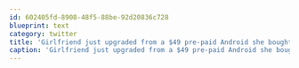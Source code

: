 ```yaml
---
id: 602405fd-8908-48f5-88be-92d20836c728
blueprint: text
category: twitter
title: 'Girlfriend just upgraded from a $49 pre-paid Android she bought in 2010 to the Galaxy Nexus. Like going from a K-car to a porsche'
caption: 'Girlfriend just upgraded from a $49 pre-paid Android she bought in 2010 to the Galaxy Nexus. Like going from a K-car to a porsche'
---
```

